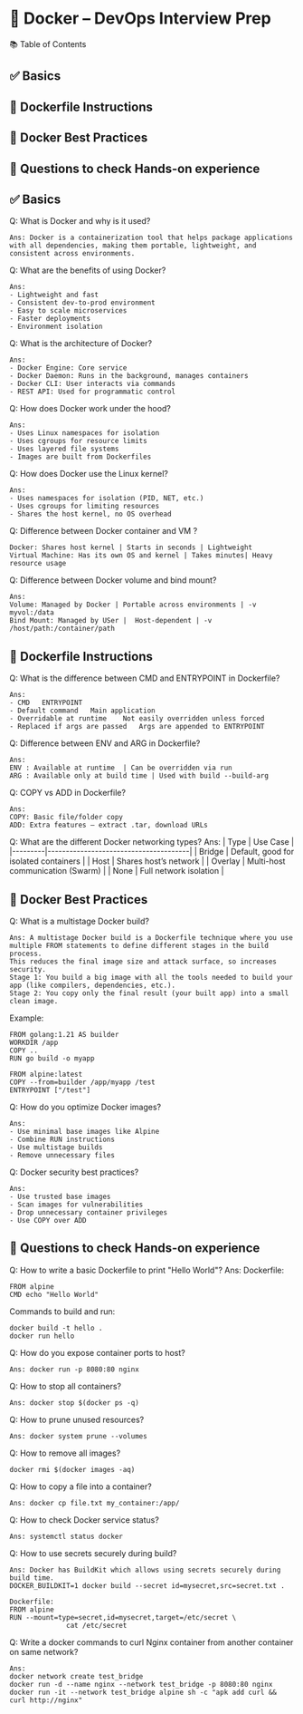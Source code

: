 # 🐳 Docker – DevOps Interview Prep

📚 Table of Contents
## ✅ Basics
## 🌿 Dockerfile Instructions 
## 🧱 Docker Best Practices
## 📝 Questions to check Hands-on experience 


## ✅ Basics
Q: What is Docker and why is it used?
```
Ans: Docker is a containerization tool that helps package applications with all dependencies, making them portable, lightweight, and consistent across environments.
```
Q: What are the benefits of using Docker?
```
Ans:
- Lightweight and fast
- Consistent dev-to-prod environment
- Easy to scale microservices
- Faster deployments
- Environment isolation
```
Q: What is the architecture of Docker?
```
Ans:
- Docker Engine: Core service
- Docker Daemon: Runs in the background, manages containers
- Docker CLI: User interacts via commands
- REST API: Used for programmatic control
```
Q: How does Docker work under the hood?
```
Ans:
- Uses Linux namespaces for isolation
- Uses cgroups for resource limits
- Uses layered file systems
- Images are built from Dockerfiles
```
Q: How does Docker use the Linux kernel?
```
Ans:
- Uses namespaces for isolation (PID, NET, etc.)
- Uses cgroups for limiting resources
- Shares the host kernel, no OS overhead
```
Q: Difference between Docker container and VM ?
```
Docker:	Shares host kernel | Starts in seconds | Lightweight
Virtual Machine: Has its own OS and kernel | Takes minutes| Heavy resource usage
```
Q: Difference between Docker volume and bind mount?
```
Ans:
Volume:	Managed by Docker | Portable across environments | -v myvol:/data
Bind Mount: Managed by USer |  Host-dependent | -v /host/path:/container/path
```


## 🌿 Dockerfile Instructions 
Q: What is the difference between CMD and ENTRYPOINT in Dockerfile?
```
Ans:
- CMD	ENTRYPOINT
- Default command	Main application
- Overridable at runtime	Not easily overridden unless forced
- Replaced if args are passed	Args are appended to ENTRYPOINT
```
Q: Difference between ENV and ARG in Dockerfile?
```
Ans:
ENV	: Available at runtime	| Can be overridden via run
ARG : Available only at build time | Used with build --build-arg
```
Q: COPY vs ADD in Dockerfile?
```
Ans:
COPY: Basic file/folder copy
ADD: Extra features – extract .tar, download URLs
```
Q: What are the different Docker networking types?
Ans:
| Type	  |   Use Case                            |
|---------|---------------------------------------|
| Bridge  |	Default, good for isolated containers |
| Host	  |  Shares host’s network                |
| Overlay	| Multi-host communication (Swarm)      |
| None	  | Full network isolation                |



## 🧱 Docker Best Practices
Q: What is a multistage Docker build? 
```
Ans: A multistage Docker build is a Dockerfile technique where you use multiple FROM statements to define different stages in the build process.
This reduces the final image size and attack surface, so increases security. 
Stage 1: You build a big image with all the tools needed to build your app (like compilers, dependencies, etc.).
Stage 2: You copy only the final result (your built app) into a small clean image.
```
Example:
```
FROM golang:1.21 AS builder
WORKDIR /app
COPY ..
RUN go build -o myapp

FROM alpine:latest
COPY --from=builder /app/myapp /test
ENTRYPOINT ["/test"]
```
Q: How do you optimize Docker images?
```
Ans:
- Use minimal base images like Alpine
- Combine RUN instructions
- Use multistage builds
- Remove unnecessary files
```
Q: Docker security best practices?
```
Ans:
- Use trusted base images
- Scan images for vulnerabilities
- Drop unnecessary container privileges
- Use COPY over ADD
```

## 📝 Questions to check Hands-on experience 
Q: How to write a basic Dockerfile to print "Hello World"?
Ans: 
Dockerfile:
```
FROM alpine
CMD echo "Hello World"
```
Commands to build and run:
```
docker build -t hello .
docker run hello
```
Q: How do you expose container ports to host?
```
Ans: docker run -p 8080:80 nginx
```
Q: How to stop all containers?
```
Ans: docker stop $(docker ps -q)
```
Q: How to prune unused resources?
```
Ans: docker system prune --volumes
```
Q: How to remove all images?
```
docker rmi $(docker images -aq)
```
Q: How to copy a file into a container?
```
Ans: docker cp file.txt my_container:/app/
```
Q: How to check Docker service status?
```
Ans: systemctl status docker
```
Q: How to use secrets securely during build?
```
Ans: Docker has BuildKit which allows using secrets securely during build time.
DOCKER_BUILDKIT=1 docker build --secret id=mysecret,src=secret.txt .

Dockerfile:
FROM alpine
RUN --mount=type=secret,id=mysecret,target=/etc/secret \
              cat /etc/secret
```
Q: Write a docker commands to curl Nginx container from another container on same network?
```
Ans: 
docker network create test_bridge
docker run -d --name nginx --network test_bridge -p 8080:80 nginx
docker run -it --network test_bridge alpine sh -c "apk add curl && curl http://nginx"
```
